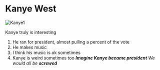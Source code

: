 # Kanye West
![Kanye1](https://encrypted-tbn0.gstatic.com/images?q=tbn:ANd9GcSMxMAGUBcM0B9oK2RTjfNU6JWQBuxnHvkIMElScu5K1lAqfVkr3mCW1Gc3_xl2NxzAG30:https://upload.wikimedia.org/wikipedia/commons/thumb/1/10/Kanye_West_at_the_2009_Tribeca_Film_Festival_%2528cropped%2529.jpg/1200px-Kanye_West_at_the_2009_Tribeca_Film_Festival_%2528cropped%2529.jpg&usqp=CAU)

Kanye truly is interesting
1. He ran for president, almost pulling a percent of the vote
2. He makes music
3. I think his music is ok sometimes
4. Kanye is weird sometimes too
***Imagine Kanye became president***
*We would all be **screwed***

